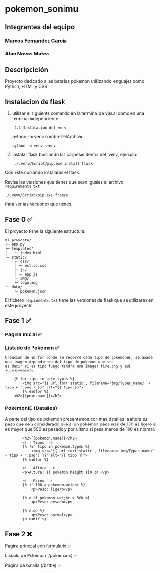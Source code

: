 # pokemon_sonimu

## Integrantes del equipo

### Marcos Fernandez Garcia
### Alan Novas Mateo

## Descripcición
Proyecto dedicado a las batallas pokemon utillizando lenguajes como Python, HTML y CSS

## Instalacion de flask
1. utilizar el siguiente comando en la terminal de visual como en una terminal independiente:

        1.1 Instalacion del venv

    python -m venv nombreDelArchivo

    ``
    python -m venv .venv
    ``
    
2. Instalar flask buscando las carpetas dentro del .venv, ejemplo:

        ./.venv/Script/pip.exe install flask

Con este comando instalarás el flask.

Revisa las versiones que tienes que sean iguales al archivo ``requirements.txt``

    ./.venv/Script/pip.exe freeze 
Para ver las versiones que tienes.

## Fase 0 ✅
El proyecto tiene la siguiente estructura:

    mi_proyecto/
    ├─ app.py
    ├─ templates/
    │   └─ index.html
    └─ static/
        ├─ css/
        │ └─ estilo.css
        ├─ js/
        │ └─ app.js
        └─ img/
        └─ logo.png
    └─ data/
        └─ pokemon.json


El fichero `requiements.txt` tiene las versiones de flask que se utilizaran en este proyecto

## Fase 1 ✅

### Pagina inicial ✅

### Listado de Pokemon ✅

    Creacion de un for donde se recorre cada tipo de pokemones, se añade una imagen dependiendo del tipo de pokemon que sea
    es decir si es tipo fuego tendra una imagen fire.png y asi sucesivamente.

        {% for tipo in poke.types %}
            <img src="{{ url_for('static', filename='img/Types_name/' + tipo + '.png') }}" alt="{{ tipo }}">
            {% endfor %}
        <h2>{{poke.name}}</h2>


### PokemonID (Datalles)

A parte del tipo de pokemon presentamos con mas detalles la altura su peso que se a considerado que si un pokemon pesa mas de
100 es ligero si es mayor que 500 es pesado y por ultimo si pesa menos de 100 es normal.

            <h2>{{pokemon.name}}</h2>
            <!-- Tipos -->
            {% for tipo in pokemon.types %}
                <img src="{{ url_for('static', filename='img/Types_name/' + tipo + '.png') }}" alt="{{ tipo }}">
            {% endfor %}

            <!-- Altura -->
            <p>Altura: {{ pokemon.height }}0 cm </p>

            <!-- Pesos -->
            {% if 100 > pokemon.weight %}
                <p>Peso: ligero</p>

            {% elif pokemon.weight > 500 %}
                <p>Peso: pesado</p>

            {% else %}
                <p>Peso: normal</p>
            {% endif %}


## Fase 2 ❌

Pagina princpal con formulario ✅

Listado de Pokémon (/pokemons) ✅

Página de batalla (/battle) ✅